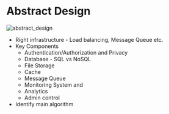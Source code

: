 # Abstract Design

![abstract_design](img\abstract_design.png)

* Right infrastructure - Load balancing, Message Queue etc.
* Key Components
  * Authentication/Authorization and Privacy
  * Database - SQL vs NoSQL
  * File Storage
  * Cache
  * Message Queue
  * Monitoring System and
  * Analytics
  * Admin control
* Identify main algorithm
